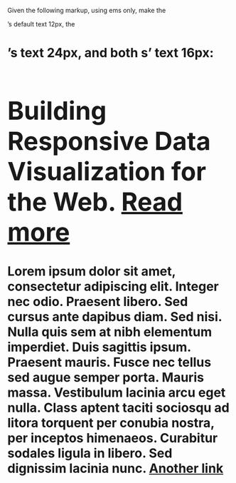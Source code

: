 Given the following markup, using ems only, make the <p>’s default text 12px, the <h1>’s text 24px, and both <a>s’ text 16px:


<p>
  <h1>Building Responsive Data Visualization for the Web. 
    <a href="/dataViz">Read more</a>
  </h1>
Lorem ipsum dolor sit amet, consectetur adipiscing elit. Integer nec odio. Praesent libero. Sed cursus ante dapibus diam. Sed nisi. Nulla quis sem at nibh elementum imperdiet. Duis sagittis ipsum. Praesent mauris. Fusce nec tellus sed augue semper porta. Mauris massa. Vestibulum lacinia arcu eget nulla. Class aptent taciti sociosqu ad litora torquent per conubia nostra, per inceptos himenaeos. Curabitur sodales ligula in libero. Sed dignissim lacinia nunc. 
  <a href=”/somewhereElse”>Another link</a>
</p>
